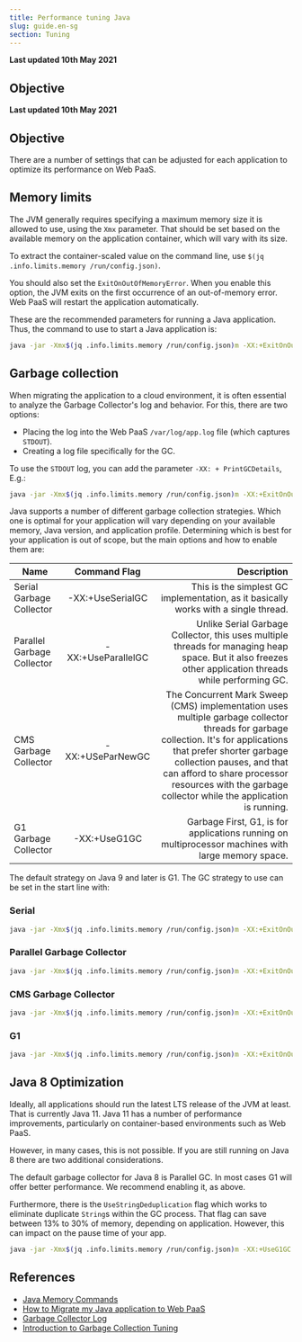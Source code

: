 ```yaml
---
title: Performance tuning Java
slug: guide.en-sg
section: Tuning
---
```


**Last updated 10th May 2021**



## Objective  

**Last updated 10th May 2021**



## Objective  

There are a number of settings that can be adjusted for each application to optimize its performance on Web PaaS.

## Memory limits

The JVM generally requires specifying a maximum memory size it is allowed to use, using the `Xmx` parameter.  That should be set based on the available memory on the application container, which will vary with its size.

To extract the container-scaled value on the command line, use `$(jq .info.limits.memory /run/config.json)`.

You should also set the `ExitOnOutOfMemoryError`.  When you enable this option, the JVM exits on the first occurrence of an out-of-memory error.  Web PaaS will restart the application automatically.

These are the recommended parameters for running a Java application. Thus, the command to use to start a Java application is:

```bash
java -jar -Xmx$(jq .info.limits.memory /run/config.json)m -XX:+ExitOnOutOfMemoryError //The rest of the arguments and the jar file.
```

## Garbage collection

When migrating the application to a cloud environment, it is often essential to analyze the Garbage Collector's log and behavior. For this, there are two options:

* Placing the log into the Web PaaS `/var/log/app.log` file (which captures `STDOUT`).
* Creating a log file specifically for the GC.

To use the `STDOUT` log, you can add the parameter `-XX: + PrintGCDetails`, E.g.:

```bash
java -jar -Xmx$(jq .info.limits.memory /run/config.json)m -XX:+ExitOnOutOfMemoryError -XX:+PrintGCDetails //The rest of the arguments and the jar file.
```

Java supports a number of different garbage collection strategies.  Which one is optimal for your application will vary depending on your available memory, Java version, and application profile.  Determining which is best for your application is out of scope, but the main options and how to enable them are:

| Name        | Command  Flag         | Description  |
| ------------- |:-------------:| -----:|
|Serial Garbage Collector|-XX:+UseSerialGC|This is the simplest GC implementation, as it basically works with a single thread.|
|Parallel Garbage Collector|-XX:+UseParallelGC|Unlike Serial Garbage Collector, this uses multiple threads for managing heap space. But it also freezes other application threads while performing GC.|
|CMS Garbage Collector|-XX:+USeParNewGC|The Concurrent Mark Sweep (CMS) implementation uses multiple garbage collector threads for garbage collection. It's for applications that prefer shorter garbage collection pauses, and that can afford to share processor resources with the garbage collector while the application is running.|
|G1 Garbage Collector|-XX:+UseG1GC|Garbage First, G1, is for applications running on multiprocessor machines with large memory space.|

The default strategy on Java 9 and later is G1.  The GC strategy to use can be set in the start line with:

### Serial

```bash
java -jar -Xmx$(jq .info.limits.memory /run/config.json)m -XX:+ExitOnOutOfMemoryError -XX:+PrintGCDetails -XX:+UseSerialGC //The rest of the arguments and the jar file.
```

### Parallel Garbage Collector

```bash
java -jar -Xmx$(jq .info.limits.memory /run/config.json)m -XX:+ExitOnOutOfMemoryError -XX:+PrintGCDetails -XX:+UseParallelGC //The rest of the arguments and the jar file.
```

### CMS Garbage Collector

```bash
java -jar -Xmx$(jq .info.limits.memory /run/config.json)m -XX:+ExitOnOutOfMemoryError -XX:+PrintGCDetails -XX:+USeParNewGC //The rest of the arguments and the jar file.
```

### G1

```bash
java -jar -Xmx$(jq .info.limits.memory /run/config.json)m -XX:+ExitOnOutOfMemoryError -XX:+PrintGCDetails -XX:+UseG1GC //The rest of the arguments and the jar file.
```

## Java 8 Optimization

Ideally, all applications should run the latest LTS release of the JVM at least.  That is currently Java 11.  Java 11 has a number of performance improvements, particularly on container-based environments such as Web PaaS.

However, in many cases, this is not possible.  If you are still running on Java 8 there are two additional considerations.

The default garbage collector for Java 8 is Parallel GC.  In most cases G1 will offer better performance.  We recommend enabling it, as above.

Furthermore, there is the `UseStringDeduplication` flag which works to eliminate duplicate `String`s within the GC process.  That flag can save between 13% to 30% of memory, depending on application. However, this can impact on the pause time of your app.

```bash
java -jar -Xmx$(jq .info.limits.memory /run/config.json)m -XX:+UseG1GC -XX:+UseStringDeduplication -XX:+ExitOnOutOfMemoryError -XX:+PrintGCDetails
```

## References

*  [Java Memory Commands](https://community.platform.sh/t/java-memory-commands/481)
* [How to Migrate my Java application to Web PaaS](https://community.platform.sh/t/how-to-migrate-my-java-application-to-platfrom-sh/529)
* [Garbage Collector Log](https://community.platform.sh/t/garbage-collector-log/482)
* [Introduction to Garbage Collection Tuning](https://docs.oracle.com/en/java/javase/14/gctuning/introduction-garbage-collection-tuning.html#GUID-326EB4CF-8C8C-4267-8355-21AB04F0D304)
